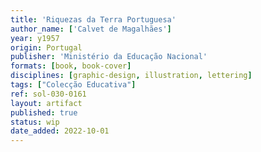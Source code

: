 ```yaml
---
title: 'Riquezas da Terra Portuguesa'
author_name: ['Calvet de Magalhães']
year: y1957
origin: Portugal
publisher: 'Ministério da Educação Nacional'
formats: [book, book-cover]
disciplines: [graphic-design, illustration, lettering]
tags: ["Colecção Educativa"]
ref: sol-030-0161
layout: artifact
published: true
status: wip
date_added: 2022-10-01
---
```

